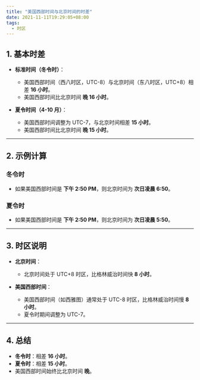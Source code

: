 ```yaml
---
title: "美国西部时间与北京时间的时差"
date: 2021-11-11T19:29:05+08:00
tags:
  - 时区
---
```


## **1. 基本时差**

- **标准时间（冬令时）**：
  - 美国西部时间（西八时区，UTC-8）与北京时间（东八时区，UTC+8）相差 **16 小时**。
  - 美国西部时间比北京时间 **晚 16 小时**。

- **夏令时间（4-10 月）**：
  - 美国西部时间调整为 UTC-7，与北京时间相差 **15 小时**。
  - 美国西部时间比北京时间 **晚 15 小时**。

---

## **2. 示例计算**

### **冬令时**

- 如果美国西部时间是 **下午 2:50 PM**，则北京时间为 **次日凌晨 6:50**。

### **夏令时**

- 如果美国西部时间是 **下午 2:50 PM**，则北京时间为 **次日凌晨 5:50**。

---

## **3. 时区说明**

- **北京时间**：
  - 北京时间处于 UTC+8 时区，比格林威治时间快 **8 小时**。

- **美国西部时间**：
  - 美国西部时间（如西雅图）通常处于 UTC-8 时区，比格林威治时间慢 **8 小时**。
  - 夏令时期间调整为 UTC-7。

---

## **4. 总结**

- **冬令时**：相差 **16 小时**。
- **夏令时**：相差 **15 小时**。
- 美国西部时间始终比北京时间 **晚**。
